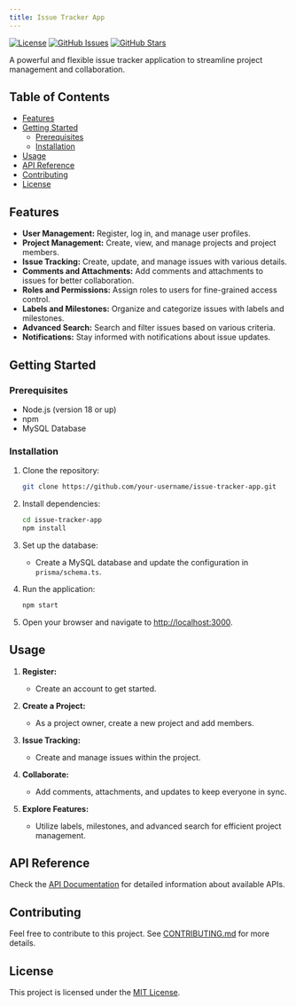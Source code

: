 ```yaml
---
title: Issue Tracker App
---
```


[![License](https://img.shields.io/badge/license-MIT-blue.svg)](https://opensource.org/licenses/MIT)
[![GitHub Issues](https://img.shields.io/github/issues/shouravrahman/trackrex.svg)](https://github.com/shouravrahman/trackrex/issues)
[![GitHub Stars](https://img.shields.io/github/stars/shouravrahman/trackrex.svg)](https://github.com/shouravrahman/trackrex/stargazers)

A powerful and flexible issue tracker application to streamline project management and collaboration.

## Table of Contents

- [Features](#features)
- [Getting Started](#getting-started)
  - [Prerequisites](#prerequisites)
  - [Installation](#installation)
- [Usage](#usage)
- [API Reference](#api-reference)
- [Contributing](#contributing)
- [License](#license)

## Features

- **User Management:** Register, log in, and manage user profiles.
- **Project Management:** Create, view, and manage projects and project members.
- **Issue Tracking:** Create, update, and manage issues with various details.
- **Comments and Attachments:** Add comments and attachments to issues for better collaboration.
- **Roles and Permissions:** Assign roles to users for fine-grained access control.
- **Labels and Milestones:** Organize and categorize issues with labels and milestones.
- **Advanced Search:** Search and filter issues based on various criteria.
- **Notifications:** Stay informed with notifications about issue updates.

## Getting Started

### Prerequisites

- Node.js (version 18 or up)
- npm 
- MySQL Database

### Installation

1. Clone the repository:

    ```bash
    git clone https://github.com/your-username/issue-tracker-app.git
    ```

2. Install dependencies:

    ```bash
    cd issue-tracker-app
    npm install
    ```

3. Set up the database:

    - Create a MySQL database and update the configuration in `prisma/schema.ts`.

4. Run the application:

    ```bash
    npm start
    ```

5. Open your browser and navigate to [http://localhost:3000](http://localhost:3000).

## Usage

1. **Register:**
   - Create an account to get started.

2. **Create a Project:**
   - As a project owner, create a new project and add members.

3. **Issue Tracking:**
   - Create and manage issues within the project.

4. **Collaborate:**
   - Add comments, attachments, and updates to keep everyone in sync.

5. **Explore Features:**
   - Utilize labels, milestones, and advanced search for efficient project management.

## API Reference

Check the [API Documentation](link-to-api-docs) for detailed information about available APIs.

## Contributing

Feel free to contribute to this project. See [CONTRIBUTING.md](CONTRIBUTING.md) for more details.

## License

This project is licensed under the [MIT License](LICENSE).
